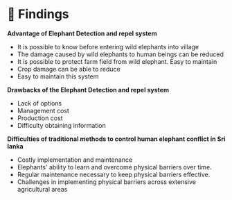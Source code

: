 # 🦣 Findings

**Advantage of Elephant Detection and repel system**

* It is possible to know before entering wild elephants into village
* The damage caused by wild elephants to human beings can be reduced
* It is possible to protect farm field from wild elephant. Easy to maintain
* Crop damage can be able to reduce
* Easy to maintain this system

**Drawbacks of the Elephant Detection and repel system**

* Lack of options
* Management cost
* Production cost
* Difficulty obtaining information

**Difficulties of traditional methods to control human elephant conflict in Sri lanka**

* Costly implementation and maintenance
* Elephants' ability to learn and overcome physical barriers over time.
* Regular maintenance necessary to keep physical barriers effective.
* Challenges in implementing physical barriers across extensive agricultural areas
